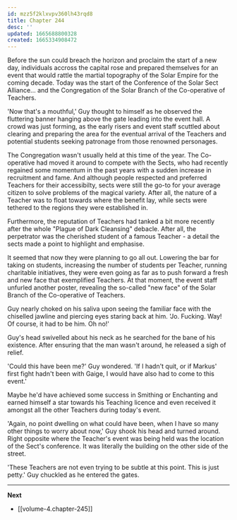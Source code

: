 ```yaml
---
id: mzz5f2klxvpv360lh43rqd8
title: Chapter 244
desc: ''
updated: 1665688800328
created: 1665334908472
---
```


Before the sun could breach the horizon and proclaim the start of a new day, individuals accross the capital rose and prepared themselves for an event that would rattle the martial topography of the Solar Empire for the coming decade. Today was the start of the Conference of the Solar Sect Alliance... and the Congregation of the Solar Branch of the Co-operative of Teachers.

'Now that's a mouthful,' Guy thought to himself as he observed the fluttering banner hanging above the gate leading into the event hall. A crowd was just forming, as the early risers and event staff scuttled about clearing and preparing the area for the eventual arrival of the Teachers and potential students seeking patronage from those renowned personages.

The Congregation wasn't usually held at this time of the year. The Co-operative had moved it around to compete with the Sects, who had recently regained some momentum in the past years with a sudden increase in recruitment and fame. And although people respected and preferred Teachers for their accessibilty, sects were still the go-to for your average citizen to solve problems of the magical variety. After all, the nature of a Teacher was to float towards where the benefit lay, while sects were tethered to the regions they were established in.

Furthermore, the reputation of Teachers had tanked a bit more recently after the whole "Plague of Dark Cleansing" debacle. After all, the perpetrator was the cherished student of a famous Teacher - a detail the sects made a point to highlight and emphasise.

It seemed that now they were planning to go all out. Lowering the bar for taking on students, increasing the number of students per Teacher, running charitable initiatives, they were even going as far as to push forward a fresh and new face that exemplified Teachers. At that moment, the event staff unfurled another poster, revealing the so-called "new face" of the Solar Branch of the Co-operative of Teachers.

Guy nearly choked on his saliva upon seeing the familiar face with the chiselled jawline and piercing eyes staring back at him. 'Jo. Fucking. Way! Of course, it had to be him. Oh no!'

Guy's head swivelled about his neck as he searched for the bane of his existence. After ensuring that the man wasn't around, he released a sigh of relief.

'Could this have been me?' Guy wondered. 'If I hadn't quit, or if Markus' first fight hadn't been with Gaige, I would have also had to come to this event.'

Maybe he'd have achieved some success in Smithing or Enchanting and earned himself a star towards his Teaching licence and even received it amongst all the other Teachers during today's event.

'Again, no point dwelling on what could have been, when I have so many other things to worry about now,' Guy shook his head and turned around. Right opposite where the Teacher's event was being held was the location of the Sect's conference. It was literally the building on the other side of the street.

'These Teachers are not even trying to be subtle at this point. This is just petty.' Guy chuckled as he entered the gates.



____

**Next**
* [[volume-4.chapter-245]]